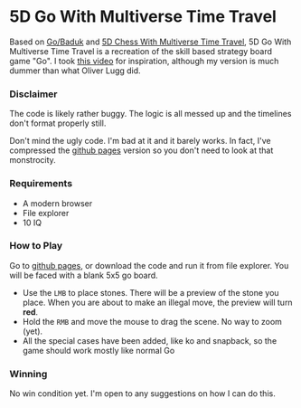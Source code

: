 # 5D Go With Multiverse Time Travel
Based on [Go/Baduk](https://en.wikipedia.org/wiki/Go_(game)) and [5D Chess With Multiverse Time Travel](https://en.wikipedia.org/wiki/5D_Chess_with_Multiverse_Time_Travel), 5D Go With Multiverse Time Travel is a recreation of the skill based strategy board game "Go". I took [this video](https://www.youtube.com/watch?v=2__NGeY5JUw) for inspiration, although my version is much dummer than what Oliver Lugg did.

### Disclaimer

The code is likely rather buggy. The logic is all messed up and the timelines don't format properly still.

Don't mind the ugly code. I'm bad at it and it barely works. In fact, I've compressed the [github pages](https://flippont.github.io/5d-go-with-multiverse-time-travel/) version so you don't need to look at that monstrocity.

### Requirements

* A modern browser
* File explorer
* 10 IQ

### How to Play

Go to [github pages](https://flippont.github.io/5d-go-with-multiverse-time-travel/), or download the code and run it from file explorer.
You will be faced with a blank 5x5 go board. 

* Use the `LMB` to place stones. There will be a preview of the stone you place. When you are about to make an illegal move, the preview will turn **red**.
* Hold the `RMB` and move the mouse to drag the scene. No way to zoom (yet).
* All the special cases have been added, like ko and snapback, so the game should work mostly like normal Go

### Winning

No win condition yet. I'm open to any suggestions on how I can do this.
